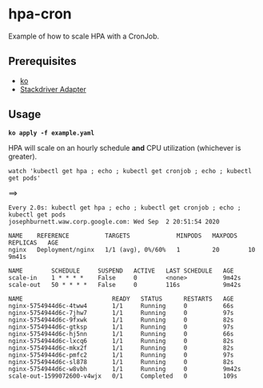 # hpa-cron
Example of how to scale HPA with a CronJob.

## Prerequisites

* [ko](https://github.com/google/ko)
* [Stackdriver Adapter](https://github.com/GoogleCloudPlatform/k8s-stackdriver/tree/master/custom-metrics-stackdriver-adapter)

## Usage

**`ko apply -f example.yaml`**

HPA will scale on an hourly schedule **and** CPU utilization (whichever is greater).

`watch 'kubectl get hpa ; echo ; kubectl get cronjob ; echo ; kubectl get pods'`

==>

```
Every 2.0s: kubectl get hpa ; echo ; kubectl get cronjob ; echo ; kubectl get pods                                                                                                                                                                             josephburnett.waw.corp.google.com: Wed Sep  2 20:51:54 2020

NAME    REFERENCE          TARGETS             MINPODS   MAXPODS   REPLICAS   AGE
nginx   Deployment/nginx   1/1 (avg), 0%/60%   1         20        10         9m41s

NAME        SCHEDULE     SUSPEND   ACTIVE   LAST SCHEDULE   AGE
scale-in    1 * * * *    False     0        <none>          9m42s
scale-out   50 * * * *   False     0        116s            9m42s

NAME                         READY   STATUS      RESTARTS   AGE
nginx-5754944d6c-4tww4       1/1     Running     0          66s
nginx-5754944d6c-7jhw7       1/1     Running     0          97s
nginx-5754944d6c-9fxwk       1/1     Running     0          82s
nginx-5754944d6c-gtksp       1/1     Running     0          97s
nginx-5754944d6c-hj5nn       1/1     Running     0          66s
nginx-5754944d6c-lxcq6       1/1     Running     0          82s
nginx-5754944d6c-mkx2f       1/1     Running     0          82s
nginx-5754944d6c-pmfc2       1/1     Running     0          97s
nginx-5754944d6c-sl878       1/1     Running     0          82s
nginx-5754944d6c-w8vbh       1/1     Running     0          9m42s
scale-out-1599072600-v4wjx   0/1     Completed   0          109s
```
